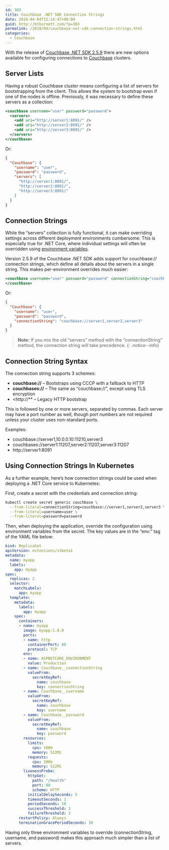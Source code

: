 ```yaml
---
id: 303
title: Couchbase .NET SDK Connection Strings
date: 2018-04-04T15:14:47+00:00
guid: http://btburnett.com/?p=303
permalink: /2018/04/couchbase-net-sdk-connection-strings.html
categories:
  - Couchbase
---
```

With the release of [Couchbase .NET SDK 2.5.9](https://www.nuget.org/packages/CouchbaseNetClient/2.5.9) there are new options available for configuring connections to [Couchbase](https://www.couchbase.com/) clusters.

## Server Lists

Having a robust Couchbase cluster means configuring a list of servers for bootstrapping from the client. This allows the system to bootstrap even if one of the nodes is offline. Previously, it was necessary to define these servers as a collection:

```xml
<couchbase username="user" password="password">
  <servers>
    <add uri="http://server1:8091/" />
    <add uri="http://server2:8091/" />
    <add uri="http://server3:8091/" />
  </servers>
</couchbase>
```

Or:

```json
{
  "Couchbase": {
    "username": "user",
    "password": "password",
    "servers": [
      "http://server1:8091/",
      "http://server2:8091/",
      "http://server3:8091/"
    ]
  }
}
```

## Connection Strings

While the &#8220;servers&#8221; collection is fully functional, it can make overriding settings across different deployment environments cumbersome. This is especially true for .NET Core, where individual settings will often be overridden using [environment variables](https://docs.microsoft.com/en-us/aspnet/core/fundamentals/configuration/?tabs=basicconfiguration#configuration-by-environment).

Version 2.5.9 of the Couchbase .NET SDK adds support for couchbase:// connection strings, which define all details about the servers in a single string. This makes per-environment overrides much easier:

```xml
<couchbase username="user" password="password" connectionString="couchbase://server1,server2,server3">
</couchbase>
```

Or:

```json
{
  "Couchbase": {
    "username": "user",
    "password": "password",
    "connectionString": "couchbase://server1,server2,server3"
  }
}
```

> **Note:** If you mix the old &#8220;servers&#8221; method with the &#8220;connectionString&#8221; method, the connection string will take precedence.
{: .notice--info}

## Connection String Syntax

The connection string supports 3 schemes:

* **couchbase://** &#8211; Bootstraps using CCCP with a fallback to HTTP
* **couchbases://** &#8211; The same as &#8220;couchbase://&#8221;, except using TLS encryption
* <http://** &#8211; Legacy HTTP bootstrap

This is followed by one or more servers, separated by commas. Each server may have a port number as well, though port numbers are not required unless your cluster uses non-standard ports.

Examples:

* couchbase://server1,10.0.0.10:11210,server3
* couchbases://server1:11207,server2:11207,server3:11207
* http://server1:8091

## Using Connection Strings In Kubernetes

As a further example, here&#8217;s how connection strings could be used when deploying a .NET Core service to Kubernetes:

First, create a secret with the credentials and connection string:

```sh
kubectl create secret generic couchbase \
  --from-literal=connectionString=couchbase://server1,server2,server3 \
  --from-literal=username=user \
  --from-literal=password=password
```

Then, when deploying the application, override the configuration using environment variables from the secret. The key values are in the &#8220;env:&#8221; tag of the YAML file below:

```yaml
kind: ReplicaSet
apiVersion: extensions/v1beta1
metadata:
  name: myapp
  labels:
    app: myapp
spec:
  replicas: 2
  selector:
    matchLabels:
      app: myapp
  template:
    metadata:
      labels:
        app: myapp
    spec:
      containers:
      - name: myapp
        image: myapp:1.0.0
        ports:
        - name: http
          containerPort: 80
          protocol: TCP
        env:
        - name: ASPNETCORE_ENVIRONMENT
          value: Production
        - name: Couchbase__connectionString
          valueFrom:
            secretKeyRef:
              name: couchbase
              key: connectionString
        - name: Couchbase__username
          valueFrom:
            secretKeyRef:
              name: couchbase
              key: username
        - name: Couchbase__password
          valueFrom:
            secretKeyRef:
              name: couchbase
              key: password
        resources:
          limits:
            cpu: 100m
            memory: 512Mi
          requests:
            cpu: 100m
            memory: 512Mi
        livenessProbe:
          httpGet:
            path: "/health"
            port: 80
            scheme: HTTP
          initialDelaySeconds: 5
          timeoutSeconds: 1
          periodSeconds: 10
          successThreshold: 1
          failureThreshold: 3
      restartPolicy: Always
      terminationGracePeriodSeconds: 30
```

Having only three environment variables to override (connectionString, username, and password) makes this approach much simpler than a list of servers.
